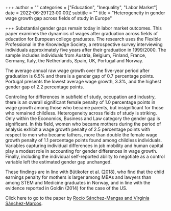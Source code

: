 +++
author = ""
categories = ["Education", "Inequality", "Labor Market"]
date = 2022-06-29T23:00:00Z
subtitle = ""
title = "Heterogeneity in gender wage growth gap across fields of study in Europe"

+++
Substantial gender gaps remain today in labor market outcomes. This paper examines the dynamics of wages after graduation across fields of education for European college graduates. The research uses the Flexible Professional in the Knowledge Society, a retrospective survey interviewing individuals approximately five years after their graduation in 1999/2000. The sample includes individuals from Austria, Belgium, Finland, France, Germany, Italy, the Netherlands, Spain, UK, Portugal and Norway.

The average annual raw wage growth over the five-year period after graduation is 6.5% and there is a gender gap of 0.7 percentage points. Portugal presents the lowest average wage growth, 3.3%, and the highest gender gap of 2.2 percentage points.

Controling for differences in subfield of study, occupation and industry, there is an overall significant female penalty of 1.0 percentage points in wage growth among those who became parents, but insignificant for those who remained childless. Heterogeneity across fields of study is striking. Only within the Economics, Business and Law category the gender gap is significant. In this field, women who became mothers during the period of analysis exhibit a wage growth penalty of 2.5 percentage points with respect to men who became fathers, more than double the female wage growth penalty of 1.1 percentage points found among childless individuals. Variables capturing individual differences in job mobility and human capital play a modest role in accounting for gender differences in wage growth. Finally, including the individual self-reported ability to negotiate as a control variable left the estimated gender gap unchanged.

These findings are in line with Bütikofer et al. (2018), who find that the child earnings penalty for mothers is larger among MBAs and lawyers than among STEM and Medicine graduates in Norway, and in line with the evidence reported in Goldin (2014) for the case of the US.

Click here to go to the paper by [Rocío Sánchez-Mangas and Virginia Sánchez-Marcos](https://academic.oup.com/cesifo/article/67/3/251/6151198?rss=1).